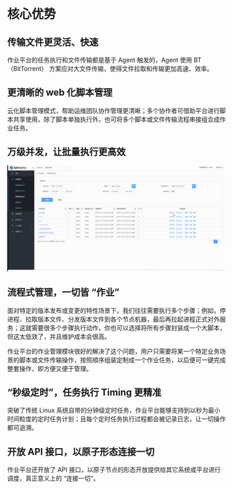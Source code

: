 # 核心优势

## 传输文件更灵活、快速

作业平台的任务执行和文件传输都是基于 Agent 触发的，Agent 使用 BT（BitTorrent） 方案应对大文件传输，使得文件拉取和传输更加高速、效率。

## 更清晰的 web 化脚本管理

云化脚本管理模式，帮助运维团队协作管理更清晰；多个协作者可借助平台进行脚本共享使用，除了脚本单独执行外，也可将多个脚本或文件传输流程串接组合成作业任务。

## 万级并发，让批量执行更高效


![-w2020](../assets/14956348984203.gif)

## 流程式管理，一切皆 “作业”

面对特定的版本发布或变更的特性场景下，我们往往需要执行多个步骤；例如，停进程、拉取版本文件、分发版本文件到各个节点机器，最后再拉起进程正式对外服务；这就需要很多个步骤执行动作，你也可以选择将所有步骤封装成一个大脚本，但这太低效了，并且维护成本会很高。

作业平台的作业管理模块很好的解决了这个问题，用户只需要将某一个特定业务场景的脚本或文件传输操作，按照顺序组装定制成一个作业任务，以后便可一键完成整套操作，即方便又便于管理。

## “秒级定时”，任务执行 Timing 更精准

突破了传统 Linux 系统自带的分钟级定时任务，作业平台能够支持到以秒为最小时间粒度的定时任务计划；且每个定时任务执行过程都会被记录日志，让一切操作都可追溯。

## 开放 API 接口，以原子形态连接一切

作业平台还开放了 API 接口，以原子节点的形态开放提供给其它系统或平台进行调度，真正意义上的 “连接一切”。
